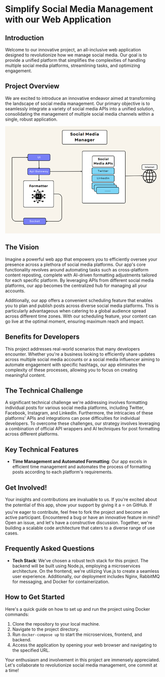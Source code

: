 # Simplify Social Media Management with our Web Application

## Introduction

Welcome to our innovative project, an all-inclusive web application designed to revolutionize how we manage social media. Our goal is to provide a unified platform that simplifies the complexities of handling multiple social media platforms, streamlining tasks, and optimizing engagement.

## Project Overview

We are excited to introduce an innovative endeavor aimed at transforming the landscape of social media management. Our primary objective is to seamlessly integrate a variety of social media APIs into a unified solution, consolidating the management of multiple social media channels within a single, robust application.

![Alt text](socialMediaManager.png?raw=true "Social Media Manager")

## The Vision

Imagine a powerful web app that empowers you to efficiently oversee your presence across a plethora of social media platforms. Our app's core functionality revolves around automating tasks such as cross-platform content reposting, complete with AI-driven formatting adjustments tailored for each specific platform. By leveraging APIs from different social media platforms, our app becomes the centralized hub for managing all your accounts.

Additionally, our app offers a convenient scheduling feature that enables you to plan and publish posts across diverse social media platforms. This is particularly advantageous when catering to a global audience spread across different time zones. With our scheduling feature, your content can go live at the optimal moment, ensuring maximum reach and impact.

## Benefits for Developers

This project addresses real-world scenarios that many developers encounter. Whether you're a business looking to efficiently share updates across multiple social media accounts or a social media influencer aiming to automate engagement with specific hashtags, our app eliminates the complexity of these processes, allowing you to focus on creating meaningful content.

## The Technical Challenge

A significant technical challenge we're addressing involves formatting individual posts for various social media platforms, including Twitter, Facebook, Instagram, and LinkedIn. Furthermore, the intricacies of these platforms' APIs and integrations can pose difficulties for individual developers. To overcome these challenges, our strategy involves leveraging a combination of official API wrappers and AI techniques for post formatting across different platforms.

## Key Technical Features

- **Time Management and Automated Formatting**: Our app excels in efficient time management and automates the process of formatting posts according to each platform's requirements.

## Get Involved!

Your insights and contributions are invaluable to us. If you're excited about the potential of this app, show your support by giving it a ⭐️ on GitHub. If you're eager to contribute, feel free to fork the project and become an active participant. Encountered a bug or have an innovative feature in mind? Open an issue, and let's have a constructive discussion. Together, we're building a scalable code architecture that caters to a diverse range of use cases.

## Frequently Asked Questions

- **Tech Stack**: We've chosen a robust tech stack for this project. The backend will be built using Node.js, employing a microservices architecture. On the frontend, we're utilizing Vue.js to create a seamless user experience. Additionally, our deployment includes Nginx, RabbitMQ for messaging, and Docker for containerization.

## How to Get Started

Here's a quick guide on how to set up and run the project using Docker commands:

1. Clone the repository to your local machine.
2. Navigate to the project directory.
3. Run `docker-compose up` to start the microservices, frontend, and backend.
4. Access the application by opening your web browser and navigating to the specified URL.

Your enthusiasm and involvement in this project are immensely appreciated. Let's collaborate to revolutionize social media management, one commit at a time!